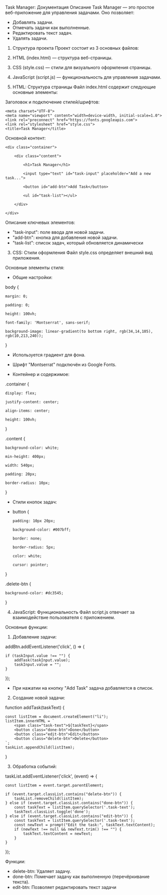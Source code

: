 Task Manager: Документация
Описание
Task Manager — это простое веб-приложение для управления задачами. Оно позволяет:

- Добавлять задачи.
- Отмечать задачи как выполненные.
- Редактировать текст задач.
- Удалять задачи.


1. Структура проекта
Проект состоит из 3 основных файлов:

1. HTML (index.html) — структура веб-страницы.
2. CSS (style.css) — стили для визуального оформления страницы.
3. JavaScript (script.js) — функциональность для управления задачами.


2. HTML: Структура страницы
Файл index.html содержит следующие основные элементы:

Заголовок и подключение стилей/шрифтов:
<head>
    
    <meta charset="UTF-8">
    <meta name="viewport" content="width=device-width, initial-scale=1.0">
    <link rel="preconnect" href="https://fonts.googleapis.com">
    <link rel="stylesheet" href="style.css">
    <title>Task Manager</title>

</head>

Основной контент:

<body>
    
    <div class="container">
        
        <div class="content">
            
            <h1>Task Manager</h1>
            
            <input type="text" id="task-input" placeholder="Add a new task...">
            
            <button id="add-btn">Add Task</button>
            
            <ul id="task-list"></ul>
        
        </div>
    
    </div>

</body>


Описание ключевых элементов:

- "task-input": поле ввода для новой задачи.
- "add-btn": кнопка для добавления новой задачи.
- "task-list": список задач, который обновляется динамически



3. CSS: Стили оформления
Файл style.css определяет внешний вид приложения.

Основные элементы стиля:
- Общие настройки:

body {
    
    margin: 0;
    
    padding: 0;
    
    height: 100vh;
    
    font-family: 'Montserrat', sans-serif;
    
    background-image: linear-gradient(to bottom right, rgb(34,14,105), rgb(10,213,240));

}

- Используется градиент для фона.
- Шрифт "Montserrat" подключён из Google Fonts.


- Контейнер и содержимое:

.container {
    
    display: flex;
    
    justify-content: center;
    
    align-items: center;
    
    height: 100vh;

}

.content {
    
    background-color: white;
    
    min-height: 400px;
    
    width: 540px;
    
    padding: 20px;
    
    border-radius: 10px;

}


- Стили кнопок задач:

-  button {

       padding: 10px 20px;

       background-color: #007bff;

       border: none;

       border-radius: 5px;

       color: white;

       cursor: pointer;   

}

.delete-btn {
    
    background-color: #dc3545;

}



4. JavaScript: Функциональность
Файл script.js отвечает за взаимодействие пользователя с приложением.

Основные функции:
1. Добавление задачи:

addBtn.addEventListener('click', () => {
   
    if (taskInput.value !== "") {
        addTask(taskInput.value);
        taskInput.value = "";                        
    }

});

- При нажатии на кнопку "Add Task" задача добавляется в список.


2. Создание новой задачи:

function addTask(taskText) {
    
    const listItem = document.createElement("li");
    listItem.innerHTML = `
        <span class="task-text">${taskText}</span>
        <button class="done-btn">Done</button>
        <button class="edit-btn">Edit</button>
        <button class="delete-btn">Delete</button>
    `;
    taskList.appendChild(listItem);
}


3. Обработка событий:

taskList.addEventListener('click', (event) => {
    
    const listItem = event.target.parentElement;

    if (event.target.classList.contains("delete-btn")) {
        taskList.removeChild(listItem);
    } else if (event.target.classList.contains("done-btn")) {
        const taskText = listItem.querySelector('.task-text');
        taskText.classList.toggle('done');
    } else if (event.target.classList.contains("edit-btn")) {
        const taskText = listItem.querySelector('.task-text');
        const newText = prompt("Edit the task:", taskText.textContent);
        if (newText !== null && newText.trim() !== "") {
            taskText.textContent = newText;
        }
    }
});

Функции:

- delete-btn: Удаляет задачу.
- done-btn: Помечает задачу как выполненную (перечёркивание текста).
- edit-btn: Позволяет редактировать текст задачи
